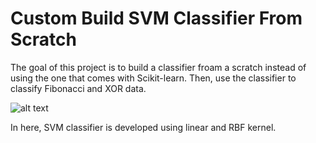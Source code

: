 # Custom Build SVM Classifier From Scratch

The goal of this project is to build a classifier froam a scratch instead of using the one that comes with Scikit-learn. Then, use the classifier to classify Fibonacci and XOR data. 

![alt text](https://raw.githubusercontent.com/ibhatta17/Machine-Learning/new/master/Custom-Classifier/img/Fibonacci.png)

In here, SVM classifier is developed using linear and RBF kernel.
